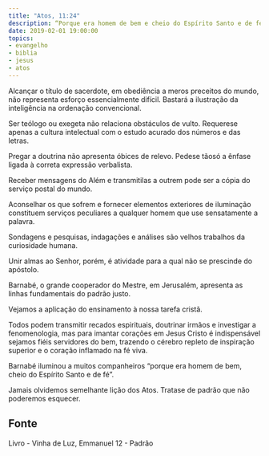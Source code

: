 ```yaml
---
title: "Atos, 11:24"
description: “Porque era homem de bem e cheio do Espírito Santo e de fé. E muita gente se uniu ao Senhor.” 
date: 2019-02-01 19:00:00
topics: 
- evangelho
- biblia
- jesus
- atos
---
```


Alcançar o título de sacerdote, em obediência a meros preceitos do mundo,
não representa esforço essencialmente difícil. Bastará a ilustração da inteligência na
ordenação convencional.

Ser teólogo ou exegeta não relaciona obstáculos de vulto. Requere­se
apenas a cultura intelectual com o estudo acurado dos números e das letras.

Pregar a doutrina não apresenta óbices de relevo. Pede­se tão­só a ênfase
ligada à correta expressão verbalista.

Receber mensagens do Além e transmiti­las a outrem pode ser a cópia do
serviço postal do mundo.

Aconselhar os que sofrem e fornecer elementos exteriores de iluminação
constituem serviços peculiares a qualquer homem que use sensatamente a palavra.

Sondagens e pesquisas, indagações e análises são velhos trabalhos da
curiosidade humana.

Unir almas ao Senhor, porém, é atividade para a qual não se prescinde do
apóstolo.

Barnabé, o grande cooperador do Mestre, em Jerusalém, apresenta as linhas
fundamentais do padrão justo.

Vejamos a aplicação do ensinamento à nossa tarefa cristã.

Todos podem transmitir recados espirituais, doutrinar irmãos e investigar a
fenomenologia, mas para imantar corações em Jesus Cristo é indispensável sejamos
fiéis servidores do bem, trazendo o cérebro repleto de inspiração superior e o
coração inflamado na fé viva.

Barnabé iluminou a muitos companheiros “porque era homem de bem,
cheio do Espírito Santo e de fé”.

Jamais olvidemos semelhante lição dos Atos. Trata­se de padrão que não
poderemos esquecer.


## Fonte
Livro - Vinha de Luz, Emmanuel
12 - Padrão

